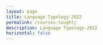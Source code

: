 ```yaml
---
layout: page
title: Language Typology-2022
permalink: /courses-taught/
description: Language Typology-2022
horizontal: false
---
```

